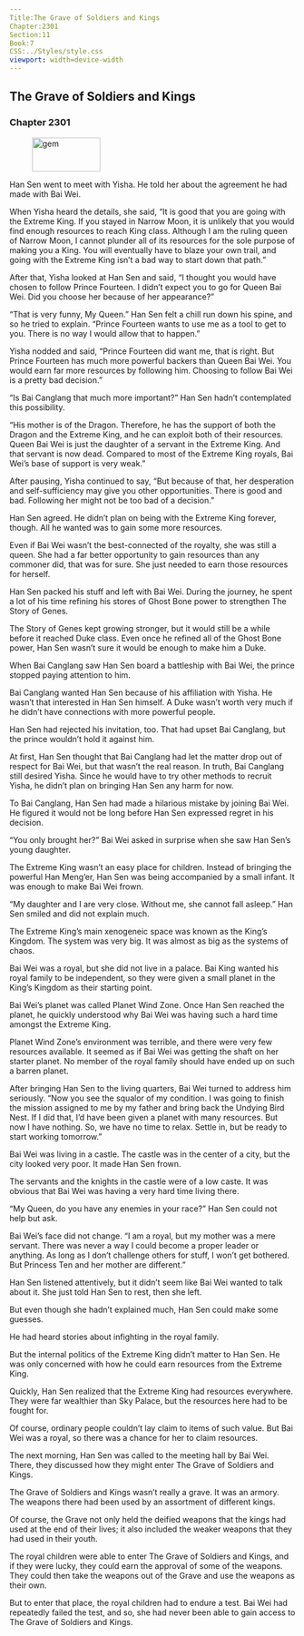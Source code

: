 ```yaml
---
Title:The Grave of Soldiers and Kings 
Chapter:2301 
Section:11 
Book:7 
CSS:../Styles/style.css 
viewport: width=device-width
---
```

  
## The Grave of Soldiers and Kings
### Chapter 2301
  
<figure>
	<img src="../Images/gem.gif" alt="gem" id="gem" width="120" height="60" />
</figure>
  

  
Han Sen went to meet with Yisha. He told her about the agreement he had made with Bai Wei.

When Yisha heard the details, she said, “It is good that you are going with the Extreme King. If you stayed in Narrow Moon, it is unlikely that you would find enough resources to reach King class. Although I am the ruling queen of Narrow Moon, I cannot plunder all of its resources for the sole purpose of making you a King. You will eventually have to blaze your own trail, and going with the Extreme King isn’t a bad way to start down that path.”

After that, Yisha looked at Han Sen and said, “I thought you would have chosen to follow Prince Fourteen. I didn’t expect you to go for Queen Bai Wei. Did you choose her because of her appearance?”

“That is very funny, My Queen.” Han Sen felt a chill run down his spine, and so he tried to explain. “Prince Fourteen wants to use me as a tool to get to you. There is no way I would allow that to happen.”

Yisha nodded and said, “Prince Fourteen did want me, that is right. But Prince Fourteen has much more powerful backers than Queen Bai Wei. You would earn far more resources by following him. Choosing to follow Bai Wei is a pretty bad decision.”

“Is Bai Canglang that much more important?” Han Sen hadn’t contemplated this possibility.

“His mother is of the Dragon. Therefore, he has the support of both the Dragon and the Extreme King, and he can exploit both of their resources. Queen Bai Wei is just the daughter of a servant in the Extreme King. And that servant is now dead. Compared to most of the Extreme King royals, Bai Wei’s base of support is very weak.”

After pausing, Yisha continued to say, “But because of that, her desperation and self-sufficiency may give you other opportunities. There is good and bad. Following her might not be too bad of a decision.”

Han Sen agreed. He didn’t plan on being with the Extreme King forever, though. All he wanted was to gain some more resources.

Even if Bai Wei wasn’t the best-connected of the royalty, she was still a queen. She had a far better opportunity to gain resources than any commoner did, that was for sure. She just needed to earn those resources for herself.

Han Sen packed his stuff and left with Bai Wei. During the journey, he spent a lot of his time refining his stores of Ghost Bone power to strengthen The Story of Genes.

The Story of Genes kept growing stronger, but it would still be a while before it reached Duke class. Even once he refined all of the Ghost Bone power, Han Sen wasn’t sure it would be enough to make him a Duke.

When Bai Canglang saw Han Sen board a battleship with Bai Wei, the prince stopped paying attention to him.

Bai Canglang wanted Han Sen because of his affiliation with Yisha. He wasn’t that interested in Han Sen himself. A Duke wasn’t worth very much if he didn’t have connections with more powerful people.

Han Sen had rejected his invitation, too. That had upset Bai Canglang, but the prince wouldn’t hold it against him.

At first, Han Sen thought that Bai Canglang had let the matter drop out of respect for Bai Wei, but that wasn’t the real reason. In truth, Bai Canglang still desired Yisha. Since he would have to try other methods to recruit Yisha, he didn’t plan on bringing Han Sen any harm for now.

To Bai Canglang, Han Sen had made a hilarious mistake by joining Bai Wei. He figured it would not be long before Han Sen expressed regret in his decision.

“You only brought her?” Bai Wei asked in surprise when she saw Han Sen’s young daughter.

The Extreme King wasn’t an easy place for children. Instead of bringing the powerful Han Meng’er, Han Sen was being accompanied by a small infant. It was enough to make Bai Wei frown.

“My daughter and I are very close. Without me, she cannot fall asleep.” Han Sen smiled and did not explain much.

The Extreme King’s main xenogeneic space was known as the King’s Kingdom. The system was very big. It was almost as big as the systems of chaos.

Bai Wei was a royal, but she did not live in a palace. Bai King wanted his royal family to be independent, so they were given a small planet in the King’s Kingdom as their starting point.

Bai Wei’s planet was called Planet Wind Zone. Once Han Sen reached the planet, he quickly understood why Bai Wei was having such a hard time amongst the Extreme King.

Planet Wind Zone’s environment was terrible, and there were very few resources available. It seemed as if Bai Wei was getting the shaft on her starter planet. No member of the royal family should have ended up on such a barren planet.

After bringing Han Sen to the living quarters, Bai Wei turned to address him seriously. “Now you see the squalor of my condition. I was going to finish the mission assigned to me by my father and bring back the Undying Bird Nest. If I did that, I’d have been given a planet with many resources. But now I have nothing. So, we have no time to relax. Settle in, but be ready to start working tomorrow.”

Bai Wei was living in a castle. The castle was in the center of a city, but the city looked very poor. It made Han Sen frown.

The servants and the knights in the castle were of a low caste. It was obvious that Bai Wei was having a very hard time living there.

“My Queen, do you have any enemies in your race?” Han Sen could not help but ask.

Bai Wei’s face did not change. “I am a royal, but my mother was a mere servant. There was never a way I could become a proper leader or anything. As long as I don’t challenge others for stuff, I won’t get bothered. But Princess Ten and her mother are different.”

Han Sen listened attentively, but it didn’t seem like Bai Wei wanted to talk about it. She just told Han Sen to rest, then she left.

But even though she hadn’t explained much, Han Sen could make some guesses.

He had heard stories about infighting in the royal family.

But the internal politics of the Extreme King didn’t matter to Han Sen. He was only concerned with how he could earn resources from the Extreme King.

Quickly, Han Sen realized that the Extreme King had resources everywhere. They were far wealthier than Sky Palace, but the resources here had to be fought for.

Of course, ordinary people couldn’t lay claim to items of such value. But Bai Wei was a royal, so there was a chance for her to claim resources.

The next morning, Han Sen was called to the meeting hall by Bai Wei. There, they discussed how they might enter The Grave of Soldiers and Kings.

The Grave of Soldiers and Kings wasn’t really a grave. It was an armory. The weapons there had been used by an assortment of different kings.

Of course, the Grave not only held the deified weapons that the kings had used at the end of their lives; it also included the weaker weapons that they had used in their youth.

The royal children were able to enter The Grave of Soldiers and Kings, and if they were lucky, they could earn the approval of some of the weapons. They could then take the weapons out of the Grave and use the weapons as their own.

But to enter that place, the royal children had to endure a test. Bai Wei had repeatedly failed the test, and so, she had never been able to gain access to The Grave of Soldiers and Kings.